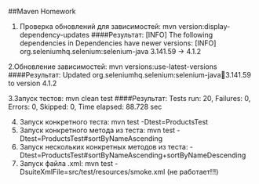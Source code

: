 ##Maven Homework
1. Проверка обновлений для зависимостей: mvn version:display-dependency-updates
####Результат:
     [INFO] The following dependencies in Dependencies have newer versions:
     [INFO]   org.seleniumhq.selenium:selenium-java 3.141.59 -> 4.1.2

2.Обновление зависимостей: mvn versions:use-latest-versions
####Результат:
    Updated org.seleniumhq.selenium:selenium-java:jar:3.141.59 to version 4.1.2

3.Запуск тестов: mvn clean test
####Результат:
    Tests run: 20, Failures: 0, Errors: 0, Skipped: 0, Time elapsed: 88.728 sec

4. Запуск конкретного теста: mvn test -Dtest=ProductsTest
5. Запуск конкретного метода из теста: mvn test -Dtest=ProductsTest#sortByNameAscending
6. Запуск нескольких конкретных методов из теста: -Dtest=ProductsTest#sortByNameAscending+sortByNameDescending
7. Запуск файла .xml: mvn test -DsuiteXmlFile=src/test/resources/smoke.xml (не работает!!!)
